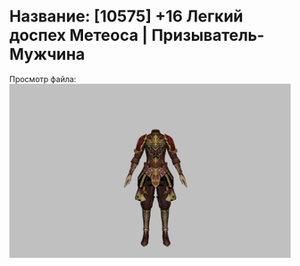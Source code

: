 # Название: [10575] +16 Легкий доспех Метеоса | Призыватель-Мужчина

Просмотр файла:
![p080030.png](p080030.png)